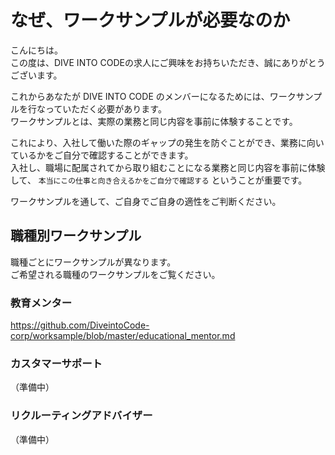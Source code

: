 # なぜ、ワークサンプルが必要なのか

こんにちは。  
この度は、DIVE INTO CODEの求人にご興味をお持ちいただき、誠にありがとうございます。  

これからあなたが DIVE INTO CODE のメンバーになるためには、ワークサンプルを行なっていただく必要があります。  
ワークサンプルとは、実際の業務と同じ内容を事前に体験することです。  

これにより、入社して働いた際のギャップの発生を防ぐことができ、業務に向いているかをご自分で確認することができます。  
入社し、職場に配属されてから取り組むことになる業務と同じ内容を事前に体験して、 `本当にこの仕事と向き合えるかをご自分で確認する` ということが重要です。  

ワークサンプルを通して、ご自身でご自身の適性をご判断ください。  

## 職種別ワークサンプル

職種ごとにワークサンプルが異なります。  
ご希望される職種のワークサンプルをご覧ください。

### 教育メンター

https://github.com/DiveintoCode-corp/worksample/blob/master/educational_mentor.md


### カスタマーサポート

（準備中）


### リクルーティングアドバイザー

（準備中）

